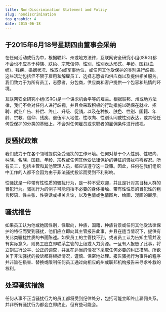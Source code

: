 ```yaml
---
title: Non-Discrimination Statement and Policy
slug: nondiscrimination
top_graphic: 4
date: 2015-06-18
---
```


## 于2015年6月18号星期四由董事会采纳

在任何活动或行为中，根据联邦、州或地方法律，互联网安全研究小组(ISRG)都不会也不应基于种族、肤色、宗教信仰、性别、性别表达形式、年龄、国籍(血统)、残疾、婚姻状况、性取向或军事地位，或任何其他受保护的类别进行歧视。这些活动包括但不限于雇用和解雇员工、选择志愿者和供应商以及提供相关服务。我们致力于为所有员工，志愿者，分包商，供应商和客户提供一个包容和热情的环境。

互联网安全研究小组(ISRG)是一个讲求机会平等的雇主。根据联邦、州或地方法律，我们不会对任何人进行歧视，并且会采取积极的行动措施以确保在就业、招聘、就业广告、补偿、终止、升级、促销，以及在种族、肤色、性别、国籍、年龄、宗教、信仰、残疾、退伍军人地位、性取向、性别认同或性别表达，或其他任何受保护的分类的基础上，不会对任何雇员或求职者的雇佣条件进行歧视。

## 反骚扰政策

我们致力于在各个领域提供免受骚扰的工作环境。任何对基于个人性别、性取向、种族、名族、国籍、年龄、宗教或任何其他受法律保护的特征的骚扰将零容忍。所有员工，包括主管和其他管理人员，都应该遵守这一政策。因此，任何在我们组织中工作的人都不会因为由于非法骚扰投诉而受到不利影响。

性骚扰是一种带有性性质的骚扰行为，是一种不受欢迎，并且是针对其目标人群的冒犯行为。骚扰行为的例子可能包括不必要的身体接触、带有性性质的冒犯性的粗言秽语、性主张、性笑话或相关言论，以及色情或色情图片、绘画、漫画的展示。

## 骚扰报告

如果员工认为他或她因性别，性取向，种族，国籍，种族背景或任何其他受法律保护的特征而受到骚扰，他们应立即向其主管报告此事，并且在适当情况下，提供有关此类骚扰性质的书面陈述。如果员工的主管找不到，或者员工认为告知主管并没有实际意义，则员工应立即联系主管的上级或人力资源。一旦有人报告了此事，将立刻进行公平、公正的调查，并且在适当的情况下采取任何必要的纠正措施。所欲关于非法骚扰的投诉都将根据情况，谨慎、保密地处理。报告骚扰行为事件的程序并非旨在损害、替换或限制任何员工通过向相应的州或联邦机构报告来寻求补救的权利。

## 处理骚扰措施

任何从事不正当骚扰行为的员工都将受到纪律处分，包括可能立即终止雇佣关系。 并非所有骚扰行为都会立即终止，但有些可能会。

